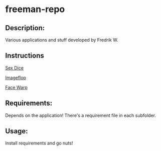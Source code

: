 # freeman-repo

## Description:
Various applications and stuff developed by Fredrik W.

## Instructions
[Sex Dice](sex-dice/INSTRUCTIONS_SEXDICE.md)

[Imageflop](image-flop/INSTRUCTIONS_IMAGEFLOP.md)

[Face Warp](face-warp/INSTRUCTIONS_FACEWARP.md)

## Requirements:
Depends on the application!
There's a requirement file in each subfolder.

## Usage:
Install requirements and go nuts!